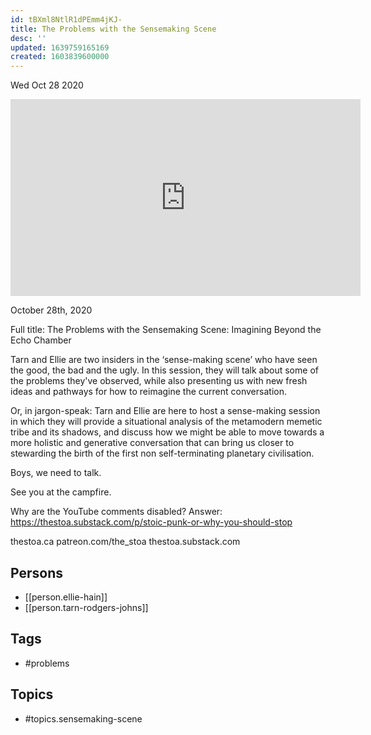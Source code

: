 ```yaml
---
id: tBXml8NtlR1dPEmm4jKJ-
title: The Problems with the Sensemaking Scene
desc: ''
updated: 1639759165169
created: 1603839600000
---
```





Wed Oct 28 2020

<iframe width="560" height="315" src="https://www.youtube.com/embed/f3RxaVpaxFk" title="The Problems with the Sensemaking Scene w/ Ellie Hain and Tarn Rodgers Johns" frameborder="0" allow="accelerometer; autoplay; clipboard-write; encrypted-media; gyroscope; picture-in-picture" allowfullscreen ></iframe>

October 28th, 2020

Full title: The Problems with the Sensemaking Scene: Imagining Beyond the Echo Chamber

Tarn and Ellie are two insiders in the ‘sense-making scene’ who have seen the good, the bad and the ugly. In this session, they will talk about some of the problems they've observed, while also presenting us with new fresh ideas and pathways for how to reimagine the current conversation.

Or, in jargon-speak: Tarn and Ellie are here to host a sense-making session in which they will provide a situational analysis of the metamodern memetic tribe and its shadows, and discuss how we might be able to move towards a more holistic and generative conversation that can bring us closer to stewarding the birth of the first non self-terminating planetary civilisation.

Boys, we need to talk.

See you at the campfire.

Why are the YouTube comments disabled? Answer: https://thestoa.substack.com/p/stoic-punk-or-why-you-should-stop

thestoa.ca
patreon.com/the_stoa
thestoa.substack.com

## Persons

- [[person.ellie-hain]]
- [[person.tarn-rodgers-johns]]

## Tags

- #problems

## Topics

- #topics.sensemaking-scene

